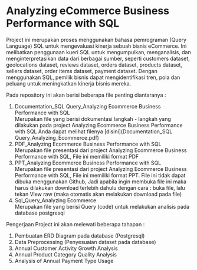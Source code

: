 # Analyzing eCommerce Business Performance with SQL

Project ini merupakan proses menggunakan bahasa pemrograman (Query Language) SQL untuk mengevaluasi kinerja sebuah bisnis eCommerce. Ini melibatkan penggunaan kueri SQL untuk mengumpulkan, menganalisis, dan menginterpretasikan data dari berbagai sumber, seperti customers dataset, geolocations dataset, reviews dataset, orders dataset, products dataset, sellers dataset, order items dataset, payment dataset. Dengan menggunakan SQL, pemilik bisnis dapat mengidentifikasi tren, pola dan peluang untuk meningkatkan kinerja bisnis mereka. 

Pada repository ini akan berisi beberapa file penting diantaranya : <br>
1. Documentation_SQL Query_Analyzing Ecommerce Business Performance with SQL <br>
   Merupakan file yang berisi dokumentasi langkah - langkah yang dilakukan pada project Analyzing Ecommerce Business Performance with SQL
   Anda dapat melihat filenya [disini](Documentation_SQL Query_Analyzing_Ecommerce.pdf)
3. PDF_Analyzing Ecommerce Business Performance with SQL <br>
   Merupakan file presentasi dari project Analyzing Ecommerce Business Performance with SQL, File ini memiliki format PDF
4. PPT_Analyzing Ecommerce Business Performance with SQL <br>
   Merupakan file presentasi dari project Analyzing Ecommerce Business Performance with SQL, File ini memiliki format PPT. File ini tidak dapat dibuka menggunakan Github, Jadi apabila ingin membuka file ini maka harus dilakukan download terlebih dahulu dengan cara : buka file, lalu tekan View raw (maka otomatis akan melakukan download pada file)
5. Sql_Query_Analyzing Ecommerce <br>
   Merupakan file yang berisi Query (code) untuk melakukan analisis pada database postgresql

Pengerjaan Project ini akan melewati beberapa tahapan : 
1. Pembuatan ERD Diagram pada database (Postgresql)
2. Data Preprocessing (Penyesuaian dataset pada database)
3. Annual Customer Activity Growth Analysis
4. Annual Product Category Quality Analysis
5. Analysis of Annual Payment Type Usage
